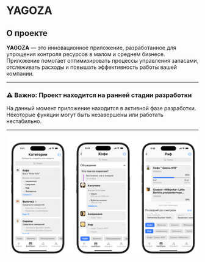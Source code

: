 # YAGOZA

## О проекте

**YAGOZA** — это инновационное приложение, разработанное для упрощения контроля ресурсов в малом и среднем бизнесе. Приложение помогает оптимизировать процессы управления запасами, отслеживать расходы и повышать эффективность работы вашей компании.

---

### ⚠️ Важно: Проект находится на ранней стадии разработки

На данный момент приложение находится в активной фазе разработки. Некоторые функции могут быть незавершены или работать нестабильно.

---
![img.png](img.png)
